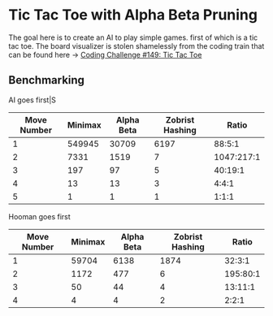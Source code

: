 # Tic Tac Toe with Alpha Beta Pruning

The goal here is to create an AI to play simple games. first of which is a tic tac toe. 
The board visualizer is stolen shamelessly from the coding train that can be found here -> [Coding Challenge #149: Tic Tac Toe](https://www.youtube.com/watch?v=GTWrWM1UsnA&t=0s)

## Benchmarking

AI goes first|S

| Move Number | Minimax | Alpha Beta | Zobrist Hashing | Ratio      |
| ----------- | ------- | ---------- | --------------- | ---------- |
| 1           | 549945  | 30709      | 6197            | 88:5:1     |
| 2           | 7331    | 1519       | 7               | 1047:217:1 |
| 3           | 197     | 97         | 5               | 40:19:1    |
| 4           | 13      | 13         | 3               | 4:4:1      |
| 5           | 1       | 1          | 1               | 1:1:1      |

Hooman goes first

| Move Number | Minimax | Alpha Beta | Zobrist Hashing | Ratio    |
| ----------- | ------- | ---------- | --------------- | -------- |
| 1           | 59704   | 6138       | 1874            | 32:3:1   |
| 2           | 1172    | 477        | 6               | 195:80:1 |
| 3           | 50      | 44         | 4               | 13:11:1  |
| 4           | 4       | 4          | 2               | 2:2:1    |

